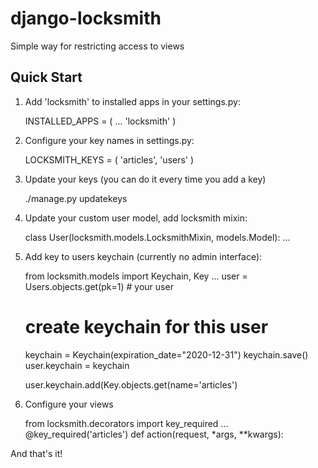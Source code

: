 django-locksmith
================

Simple way for restricting access to views

Quick Start
-----------

1. Add 'locksmith' to installed apps in your settings.py:

    INSTALLED_APPS = (
        ...
        'locksmith'
    )

2. Configure your key names in settings.py:

    LOCKSMITH_KEYS = (
        'articles',
        'users'
    )

3. Update your keys (you can do it every time you add a key)

    ./manage.py updatekeys

4. Update your custom user model, add locksmith mixin:

    class User(locksmith.models.LocksmithMixin, models.Model):
    ...

5. Add key to users keychain (currently no admin interface):

    from locksmith.models import Keychain, Key
    ...
    user = Users.objects.get(pk=1) # your user
    # create keychain for this user
    keychain = Keychain(expiration_date="2020-12-31")
    keychain.save()
    user.keychain = keychain

    user.keychain.add(Key.objects.get(name='articles')

5. Configure your views

    from locksmith.decorators import key_required
    ...
    @key_required('articles')
    def action(request, *args, **kwargs):


And that's it!
